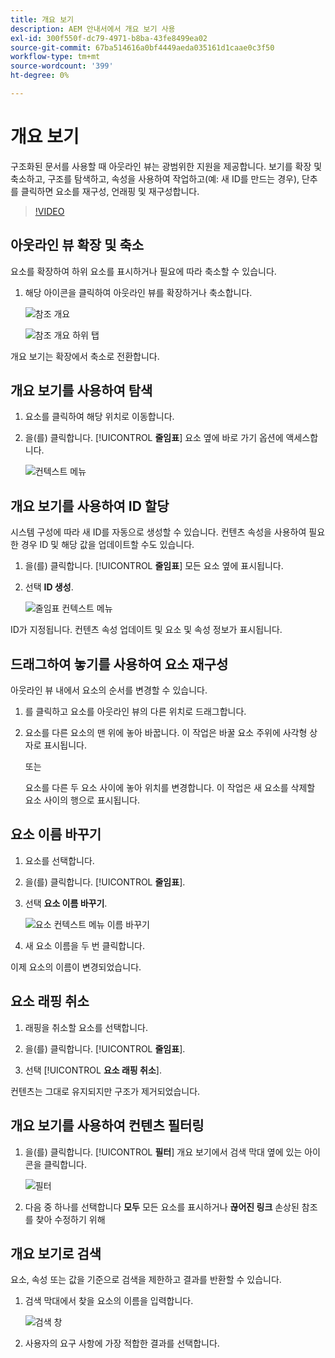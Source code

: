 ```yaml
---
title: 개요 보기
description: AEM 안내서에서 개요 보기 사용
exl-id: 300f550f-dc79-4971-b8ba-43fe8499ea02
source-git-commit: 67ba514616a0bf4449aeda035161d1caae0c3f50
workflow-type: tm+mt
source-wordcount: '399'
ht-degree: 0%

---
```


# 개요 보기

구조화된 문서를 사용할 때 아웃라인 뷰는 광범위한 지원을 제공합니다. 보기를 확장 및 축소하고, 구조를 탐색하고, 속성을 사용하여 작업하고(예: 새 ID를 만드는 경우), 단추를 클릭하면 요소를 재구성, 언래핑 및 재구성합니다.

>[!VIDEO](https://video.tv.adobe.com/v/342767?quality=12&learn=on)

## 아웃라인 뷰 확장 및 축소

요소를 확장하여 하위 요소를 표시하거나 필요에 따라 축소할 수 있습니다.

1. 해당 아이콘을 클릭하여 아웃라인 뷰를 확장하거나 축소합니다.

   ![참조 개요](images/lesson-6/outline-collapsed-before.png)

   ![참조 개요 하위 탭](images/lesson-6/outline-expanded-after.png)

개요 보기는 확장에서 축소로 전환합니다.

## 개요 보기를 사용하여 탐색

1. 요소를 클릭하여 해당 위치로 이동합니다.

1. 을(를) 클릭합니다. [!UICONTROL **줄임표**] 요소 옆에 바로 가기 옵션에 액세스합니다.

   ![컨텍스트 메뉴](images/lesson-6/shortcut-options.png)

## 개요 보기를 사용하여 ID 할당

시스템 구성에 따라 새 ID를 자동으로 생성할 수 있습니다. 컨텐츠 속성을 사용하여 필요한 경우 ID 및 해당 값을 업데이트할 수도 있습니다.

1. 을(를) 클릭합니다. [!UICONTROL **줄임표**] 모든 요소 옆에 표시됩니다.

1. 선택 **ID 생성**.

   ![줄임표 컨텍스트 메뉴](images/lesson-6/ellipsis-popup.png)

ID가 지정됩니다. 컨텐츠 속성 업데이트 및 요소 및 속성 정보가 표시됩니다.

## 드래그하여 놓기를 사용하여 요소 재구성

아웃라인 뷰 내에서 요소의 순서를 변경할 수 있습니다.

1. 를 클릭하고 요소를 아웃라인 뷰의 다른 위치로 드래그합니다.

1. 요소를 다른 요소의 맨 위에 놓아 바꿉니다. 이 작업은 바꿀 요소 주위에 사각형 상자로 표시됩니다.

   또는

   요소를 다른 두 요소 사이에 놓아 위치를 변경합니다. 이 작업은 새 요소를 삭제할 요소 사이의 행으로 표시됩니다.

## 요소 이름 바꾸기

1. 요소를 선택합니다.

1. 을(를) 클릭합니다. [!UICONTROL **줄임표**].

1. 선택 **요소 이름 바꾸기**.

   ![요소 컨텍스트 메뉴 이름 바꾸기](images/lesson-6/rename-before.png)

1. 새 요소 이름을 두 번 클릭합니다.

이제 요소의 이름이 변경되었습니다.

## 요소 래핑 취소

1. 래핑을 취소할 요소를 선택합니다.

1. 을(를) 클릭합니다. [!UICONTROL **줄임표**].

1. 선택 [!UICONTROL **요소 래핑 취소**].

컨텐츠는 그대로 유지되지만 구조가 제거되었습니다.

## 개요 보기를 사용하여 컨텐츠 필터링

1. 을(를) 클릭합니다. [!UICONTROL **필터**] 개요 보기에서 검색 막대 옆에 있는 아이콘을 클릭합니다.

   ![필터](images/lesson-6/filter-icon.png)

1. 다음 중 하나를 선택합니다 **모두** 모든 요소를 표시하거나 **끊어진 링크** 손상된 참조를 찾아 수정하기 위해

## 개요 보기로 검색

요소, 속성 또는 값을 기준으로 검색을 제한하고 결과를 반환할 수 있습니다.

1. 검색 막대에서 찾을 요소의 이름을 입력합니다.

   ![검색 창](images/lesson-6/search-bar.png)

1. 사용자의 요구 사항에 가장 적합한 결과를 선택합니다.
